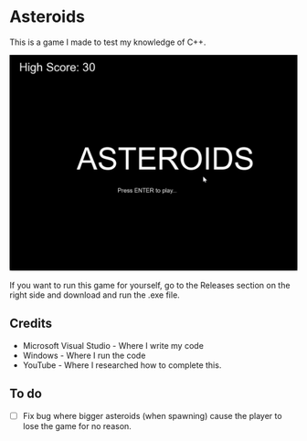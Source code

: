 # Asteroids
This is a game I made to test my knowledge of C++.

![](Asteroids3_ifFQB54UHo.gif)

If you want to run this game for yourself, go to the Releases section on the right side and download and run the .exe file.

## Credits
- Microsoft Visual Studio - Where I write my code
- Windows - Where I run the code
- YouTube - Where I researched how to complete this.

## To do
- [ ] Fix bug where bigger asteroids (when spawning) cause the player to lose the game for no reason.
